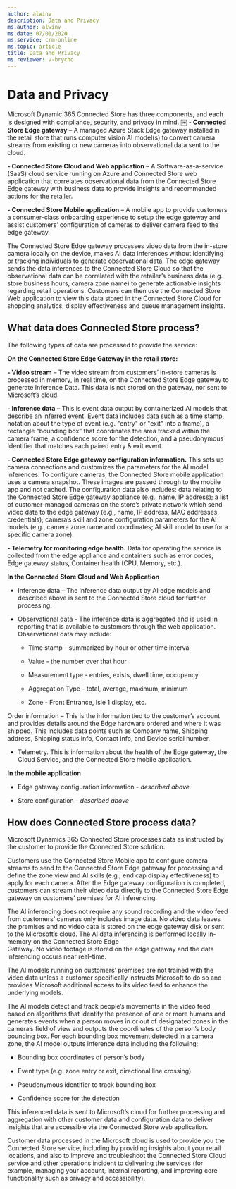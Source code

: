 ```yaml
---
author: alwinv
description: Data and Privacy
ms.author: alwinv
ms.date: 07/01/2020
ms.service: crm-online
ms.topic: article
title: Data and Privacy
ms.reviewer: v-brycho
---
```


# Data and Privacy

Microsoft Dynamic 365 Connected Store has three components, and each is designed with compliance, security, and privacy in mind. 
￼
**- Connected Store Edge  gateway** – A managed Azure Stack Edge gateway installed in the retail store that runs computer vision AI model(s) to convert camera streams from 
existing or new cameras into observational data sent to the cloud.

**- Connected Store Cloud and Web application** – A  Software-as-a-service (SaaS) cloud service running on Azure and Connected Store web application that correlates 
observational data from the Connected Store Edge  gateway with business data to provide insights and recommended actions for the retailer.

**- Connected Store Mobile application** – A mobile app to provide customers a consumer-class onboarding experience to setup the edge gateway and assist customers’ 
configuration of cameras to deliver camera feed to the edge gateway.

The Connected Store Edge  gateway processes video data from the in-store camera locally on the device, makes AI data inferences without identifying or tracking 
individuals to generate observational data. The edge gateway sends the data inferences to the Connected Store Cloud so that the observational data can be correlated 
with the retailer’s business data (e.g. store business hours, camera zone name) to generate actionable insights regarding retail operations.  Customers can then use the 
Connected Store Web application to view this data stored in the Connected Store Cloud for shopping analytics, display effectiveness and queue management insights.

## What data does Connected Store process?  

The following types of data are processed to provide the service:
 
**On the Connected Store Edge Gateway in the retail store:**

**- Video stream** – The video stream from customers’ in-store cameras is processed in memory, in real time, on the Connected Store Edge gateway to generate Inference Data. 
This data is not stored on the gateway, nor sent to Microsoft’s cloud.

**- Inference data** – This is event data output by containerized AI models that describe an inferred event. Event data includes data such as a time stamp, notation about the 
type of event (e.g. "entry" or "exit" into a frame), a rectangle “bounding box” that coordinates the area tracked within the camera frame, a confidence  score for the 
detection, and a pseudonymous Identifier that matches each paired entry & exit event. 

**- Connected Store Edge gateway configuration information.** This sets up camera connections and customizes the parameters for the AI model inferences.  To configure cameras, 
the Connected Store mobile application uses a camera snapshot.  These images are passed through to the mobile app and not cached. The configuration data also includes: data 
relating to the Connected Store Edge gateway appliance (e.g., name, IP address); a list of customer-managed cameras on the store’s private network which send video data to the 
edge gateway (e.g., name, IP address, MAC addresses, credentials); camera’s skill and zone configuration parameters for the AI models (e.g., camera zone name and coordinates; 
AI skill model to use for a specific camera zone).  

**- Telemetry for monitoring edge health.** Data for operating the service is collected from the edge appliance and containers such as error codes, Edge gateway status, 
Container health (CPU, Memory, etc.).
 
**In the Connected Store Cloud and Web Application**

- Inference data – The inference data output by AI edge models and described above is sent to the Connected Store cloud for further processing.

- Observational data - The inference data is aggregated and is used in reporting that is available to customers through the web application. Observational data may include: 

   - Time stamp - summarized by hour or other time interval
   
   - Value - the number over that hour

   - Measurement type - entries, exists, dwell time, occupancy

   - Aggregation Type - total, average, maximum, minimum

   - Zone - Front Entrance, Isle 1 display, etc.

Order information – This is the information tied to the customer’s account and provides details around the Edge hardware ordered and where it was shipped. This includes 
data points such as Company name, Shipping address, Shipping status info, Contact info, and Device serial number.  

- Telemetry. This is information about the health of the Edge gateway, the Cloud Service, and the Connected Store mobile application.
 
**In the mobile application**

- Edge gateway configuration information - *described above*

- Store configuration - *described above*

## How does Connected Store process data?

Microsoft Dynamics 365 Connected Store processes data as instructed by the customer to provide the Connected Store solution.  

Customers use the Connected Store Mobile app to configure camera streams to send to the Connected Store Edge  gateway for processing and define the zone view and AI 
skills (e.g., end cap display effectiveness) to apply for each camera. After the Edge gateway configuration is completed, customers can stream their video data directly 
to the Connected Store Edge  gateway on customers’ premises for AI inferencing. 

The AI inferencing does not require any sound recording and the video feed from customers’ cameras only includes image data. No video data leaves the premises and no 
video data is stored on the edge gateway disk or sent to the Microsoft’s cloud. The AI data inferencing is performed locally in-memory on the Connected Store Edge  
Gateway. No video footage is stored on the edge gateway and the data inferencing occurs near real-time. 

The AI models running on customers’ premises are not trained with the video data unless a customer specifically instructs Microsoft to do so and provides Microsoft 
additional access to its video feed to enhance the underlying models.

The AI models detect and track people’s movements in the video feed based on algorithms that identify the presence of one or more humans and generates events when a person 
moves in or out of designated zones in the camera’s field of view and outputs the coordinates of the person’s body bounding box.  For each bounding box movement detected in a 
camera zone, the AI model outputs inference data including the following:

- Bounding box coordinates of person’s body

- Event type (e.g. zone entry or exit, directional line crossing)

- Pseudonymous identifier to track bounding box 

- Confidence score for the detection

This inferenced data is sent to Microsoft’s cloud for further processing and aggregation with other customer data and configuration data to deliver insights that are 
accessible via the Connected Store web application.  

Customer data processed in the Microsoft cloud is used to provide you the Connected Store service, including by providing insights about your retail locations, and also to 
improve and troubleshoot the Connected Store Cloud  service and other operations incident to delivering the services (for example, managing your account, internal 
reporting, and improving core functionality such as privacy and accessibility).
